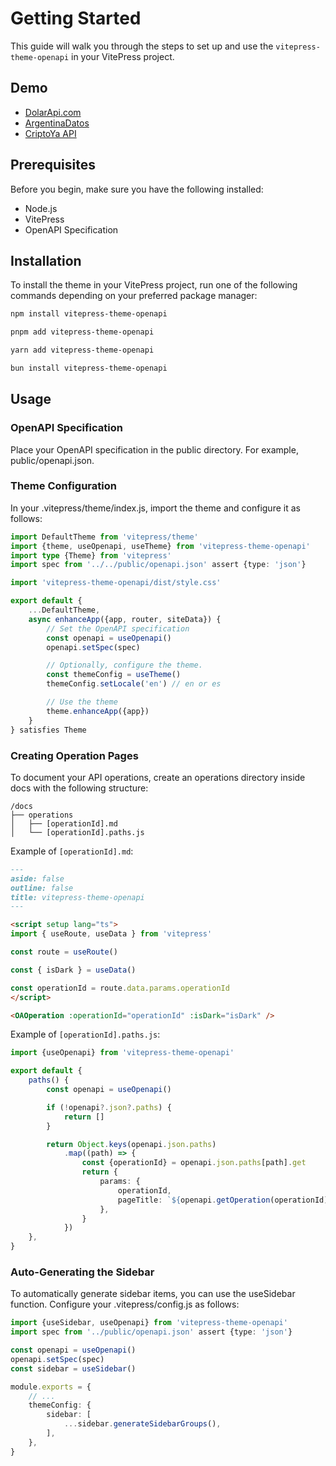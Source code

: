 # Getting Started

This guide will walk you through the steps to set up and use the `vitepress-theme-openapi` in your VitePress project.

## Demo

- [DolarApi.com](https://dolarapi.com/)
- [ArgentinaDatos](https://argentinadatos.com/)
- [CriptoYa API](https://docs.criptoya.com/)

## Prerequisites

Before you begin, make sure you have the following installed:

- Node.js
- VitePress
- OpenAPI Specification

## Installation

To install the theme in your VitePress project, run one of the following commands depending on your preferred package
manager:

```bash
npm install vitepress-theme-openapi

pnpm add vitepress-theme-openapi

yarn add vitepress-theme-openapi

bun install vitepress-theme-openapi
```

## Usage

### OpenAPI Specification

Place your OpenAPI specification in the public directory. For example, public/openapi.json.

### Theme Configuration

In your .vitepress/theme/index.js, import the theme and configure it as follows:

```ts
import DefaultTheme from 'vitepress/theme'
import {theme, useOpenapi, useTheme} from 'vitepress-theme-openapi'
import type {Theme} from 'vitepress'
import spec from '../../public/openapi.json' assert {type: 'json'}

import 'vitepress-theme-openapi/dist/style.css'

export default {
    ...DefaultTheme,
    async enhanceApp({app, router, siteData}) {
        // Set the OpenAPI specification
        const openapi = useOpenapi()
        openapi.setSpec(spec)

        // Optionally, configure the theme.
        const themeConfig = useTheme()
        themeConfig.setLocale('en') // en or es

        // Use the theme
        theme.enhanceApp({app})
    }
} satisfies Theme
```

### Creating Operation Pages

To document your API operations, create an operations directory inside docs with the following structure:

```
/docs
├── operations
│   ├── [operationId].md
│   └── [operationId].paths.js
```

Example of `[operationId].md`:

```markdown
---
aside: false
outline: false
title: vitepress-theme-openapi
---

<script setup lang="ts">
import { useRoute, useData } from 'vitepress'

const route = useRoute()

const { isDark } = useData()

const operationId = route.data.params.operationId
</script>

<OAOperation :operationId="operationId" :isDark="isDark" />
```

Example of `[operationId].paths.js`:

```ts
import {useOpenapi} from 'vitepress-theme-openapi'

export default {
    paths() {
        const openapi = useOpenapi()

        if (!openapi?.json?.paths) {
            return []
        }

        return Object.keys(openapi.json.paths)
            .map((path) => {
                const {operationId} = openapi.json.paths[path].get
                return {
                    params: {
                        operationId,
                        pageTitle: `${openapi.getOperation(operationId).summary} - vitepress-theme-openapi`,
                    },
                }
            })
    },
}
```

### Auto-Generating the Sidebar

To automatically generate sidebar items, you can use the useSidebar function. Configure your .vitepress/config.js as
follows:

```ts
import {useSidebar, useOpenapi} from 'vitepress-theme-openapi'
import spec from '../public/openapi.json' assert {type: 'json'}

const openapi = useOpenapi()
openapi.setSpec(spec)
const sidebar = useSidebar()

module.exports = {
    // ...
    themeConfig: {
        sidebar: [
            ...sidebar.generateSidebarGroups(),
        ],
    },
}
```
